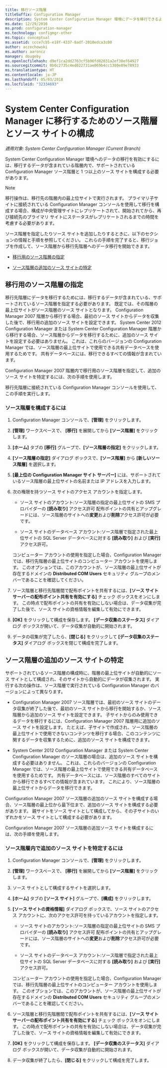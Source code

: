 ```yaml
---
title: 移行ソース階層
titleSuffix: Configuration Manager
description: System Center Configuration Manager 環境にデータを移行できるように、ソース階層とソース サイトを構成します。
ms.date: 12/29/2016
ms.prod: configuration-manager
ms.technology: configmgr-other
ms.topic: conceptual
ms.assetid: ccce7cb5-e18f-4337-8adf-2018edca3c00
author: aczechowski
ms.author: aaroncz
manager: dougeby
ms.openlocfilehash: d9ef1ca2dd2763cf5b96fd82031a2ef38ef64927
ms.sourcegitcommit: 0b0c2735c4ed822731ae069b4cc1380e89e78933
ms.translationtype: HT
ms.contentlocale: ja-JP
ms.lasthandoff: 05/03/2018
ms.locfileid: "32334693"
---
```

# <a name="configure-source-hierarchies-and-source-sites-for-migration-to-system-center-configuration-manager"></a>System Center Configuration Manager に移行するためのソース階層とソース サイトの構成

*適用対象: System Center Configuration Manager (Current Branch)*

System Center Configuration Manager 環境へのデータの移行を有効にするには、移行するデータが含まれている階層内で、サポートされている Configuration Manager ソース階層と 1 つ以上のソース サイトを構成する必要があります。  

> [!NOTE]  
>  移行操作は、移行先の階層内の最上位サイトで実行されます。 プライマリ子サイトに接続されている Configuration Manager コンソールを使用して移行を構成する場合、構成が中央管理サイトにレプリケートされて、開始されてから、再び接続先のプライマリ サイトにステータスがレプリケートされるまでの時間を考慮する必要があります。  

 ソース階層を指定したりソース サイトを追加したりするときに、以下のセクションの情報と手順を参照してください。 これらの手順を完了すると、移行ジョブを作成して、ソース階層から移行先階層へのデータ移行を開始できます。  

-   [移行用のソース階層の指定](#BKBM_ConfigSrcHierarchy)  

-   [ソース階層の追加のソース サイトの特定](#BKBM_ConfigSrcSites)  

##  <a name="BKBM_ConfigSrcHierarchy"></a> 移行用のソース階層の指定  
 移行先階層にデータを移行するためには、移行するデータが含まれている、サポートされているソース階層を指定する必要があります。 既定では、その階層の最上位サイトがソース階層のソース サイトとなります。 Configuration Manager 2007 階層から移行する場合、最初のソース サイトからデータを収集した後で、移行用の追加のソース サイトを設定できます。 System Center 2012 Configuration Manager または System Center Configuration Manager 階層から移行する場合、ソース階層からデータを移行するために、追加のソース サイトを設定する必要はありません。 これは、これらのバージョンの Configuration Manager では、ソース階層の最上位サイトで使用できる共有データベースを使用するためです。 共有データベースには、移行できるすべての情報が含まれています。  

 Configuration Manager 2007 階層内で移行用のソース階層を指定して、追加のソース サイトを特定するには、次の手順を使用します。  

 移行先階層に接続されている Configuration Manager コンソールを使用して、この手順を実行します。  

### <a name="to-configure-a-source-hierarchy"></a>ソース階層を構成するには   

1.  Configuration Manager コンソールで、**[管理]** をクリックします。  

2.  **[管理]** ワークスペースで、 **[移行]** を展開してから **[ソース階層]** をクリックします。  

3.  **[ホーム]** タブの **[移行]** グループで、**[ソース階層の指定]** をクリックします。  

4.  **[ソース階層の指定]** ダイアログ ボックスで、**[ソース階層]** から **[新しいソース階層]** を選択します。  

5.  **[最上位の Configuration Manager サイト サーバー]** には、サポートされているソース階層の最上位サイトの名前または IP アドレスを入力します。  

6.  次の権限を持つソース サイトのアクセス アカウントを指定します。  

    -   ソース サイトのアカウント:ソース階層の指定の最上位サイトの SMS プロバイダーの **[読み取り]** アクセス許可 配布ポイントの共有とアップグレードには、ソース階層のサイトへの**変更**および**削除**アクセス許可が必要です。

    -   ソース サイトのデータベース アカウント:ソース階層で指定された最上位サイトの SQL Server データベースに対する **[読み取り]** および **[実行]** アクセス許可。  

     コンピューター アカウントの使用を指定した場合、Configuration Manager では、移行先階層の最上位サイトのコンピューター アカウントを使用します。 このオプションでは、このアカウントが、ソース階層の最上位サイトが存在するドメインの **Distributed COM Users** セキュリティ グループのメンバーであることを確認してください。  

7.  ソース階層と移行先階層間で配布ポイントを共有するには、**[ソース サイト サーバーの配布ポイント共有を有効にする]** チェック ボックスをオンにします。 この時点で配布ポイントの共有を有効にしない場合は、データ収集が完了した後で、ソース サイトの資格情報を編集して有効にできます。  

8.  **[OK]** をクリックして構成を保存します。 **[データ収集のステータス]** ダイアログ ボックスが開いて、データ収集が自動的に開始されます。  

9. データの収集が完了したら、**[閉じる]** をクリックして **[データ収集のステータス]** ダイアログ ボックスを閉じて構成を完了します。  

##  <a name="BKBM_ConfigSrcSites"></a> ソース階層の追加のソース サイトの特定  
 サポートされているソース階層の構成時に、階層の最上位サイトが自動的にソース サイトとして構成され、そのサイトから自動的にデータが収集されます。 実行する次の操作は、ソース階層で実行されている Configuration Manager のバージョンによって異なります。  

-   Configuration Manager 2007 ソース階層では、最初のソース サイトのデータ収集が終了した後で、最初のソース サイトから移行を開始するか、ソース階層から追加のソース サイトを設定できます。 子サイトからのみ使用できるデータを移行するには、Configuration Manager 2007 階層用に追加のソース サイトを設定します。 たとえば、子サイトで作成され、ソース階層の最上位サイトで使用できないコンテンツを移行する場合、このコンテンツに関するデータを収集するために、追加のソース サイトを構成できます。  

-   System Center 2012 Configuration Manager または System Center Configuration Manager のソース階層の場合は、追加のソース サイトを構成する必要はありません。 これは、これらのバージョンの Configuration Manager では、ソース階層の最上位サイトで使用できる共有データベースを使用するためです。 共有データベースには、ソース階層のすべてのサイトから移行できるすべての情報が含まれています。 これにより、ソース階層の最上位サイトからデータを移行できます。  

Configuration Manager 2007 ソース階層の追加のソース サイトを構成する場合、ソース階層の最上位から最下位まで、追加のソース サイトを構成する必要があります。 親サイトをソース サイトとして構成してから、その子サイトのいずれかをソース サイトとして構成する必要があります。  

Configuration Manager 2007 ソース階層の追加ソース サイトを構成するには、次の手順を使用します。  

### <a name="to-identify-additional-source-sites-in-the-source-hierarchy"></a>ソース階層内で追加のソース サイトを特定するには 

1.  Configuration Manager コンソールで、**[管理]** をクリックします。  

2.  **[管理]** ワークスペースで、 **[移行]** を展開してから **[ソース階層]** をクリックします。  

3.  ソース サイトとして構成するサイトを選択します。  

4.  **[ホーム]** タブの **[ソース サイト]** グループで、**[構成]** をクリックします。  

5.  **[ソース サイトの資格情報]** ダイアログ ボックスで、ソース サイトのアクセス アカウントに、次のアクセス許可を持っているアカウントを指定します。  

    -   ソース サイトのアカウント:ソース階層の指定の最上位サイトの SMS プロバイダーの **[読み取り]** アクセス許可 配布ポイントの共有とアップグレードには、ソース階層のサイトへの**変更**および**削除**アクセス許可が必要です。  

    -   ソース サイトのデータベース アカウント:ソース階層で指定された最上位サイトの SQL Server データベースに対する **[読み取り]** および **[実行]** アクセス許可。  

    コンピューター アカウントの使用を指定した場合、Configuration Manager では、移行先階層の最上位サイトのコンピューター アカウントを使用します。 このオプションでは、このアカウントが、ソース階層の最上位サイトが存在するドメインの **Distributed COM Users** セキュリティ グループのメンバーであることを確認してください。  

6.  ソース階層と移行先階層間で配布ポイントを共有するには、**[ソース サイト サーバーの配布ポイント共有を有効にする]** チェック ボックスをオンにします。 この時点で配布ポイントの共有を有効にしない場合は、データ収集が完了した後で、ソース サイトの資格情報を編集して有効にできます。  

7. **[OK]** をクリックして構成を保存します。 **[データ収集のステータス]** ダイアログ ボックスが開いて、データ収集が自動的に開始されます。  

8.  データ収集が終了したら、**[閉じる]** をクリックして構成を完了します。  
